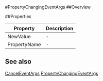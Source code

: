 #PropertyChangingEventArgs
##Overview



##Properties
<table class="table table-condensed table-bordered">
    <thead>
<tr>
<th>Property</th>
<th>Description</th>
</tr>
</thead>
<tbody>
<tr><td>NewValue</td><td> - </td></tr>
<tr><td>PropertyName</td><td> - </td></tr>
</tbody></table>



## See also

[CancelEventArgs](CancelEventArgs.html)
[PropertyChangingEventArgs](/docs/#PropertyChangingEventArgs.html)